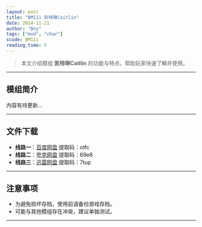 ```yaml
---
layout: post
title: "BM111 凯特琳Caitlin"
date: 2024-11-21
author: "Bny"
tags: ["mod", "char"]
scode: BM111
reading_time: 5
---
```


> 本文介绍模组 **凯特琳Caitlin** 的功能与特点，帮助玩家快速了解并使用。

---

## 模组简介

内容有待更新...

---


## 文件下载
- **线路一**：[百度网盘](https://pan.baidu.com/s/1zWxNI-AdBlJ9TPZ8XE138w?pwd=otfc)  提取码：otfc  
- **线路二**：[夸克网盘](https://pan.quark.cn/s/6d8c1d112647?pwd=69e8)  提取码：69e8  
- **线路三**：[迅雷网盘](https://pan.xunlei.com/s/VOCCbe7x2TGNUD5jUMa4uyr9A1?pwd=7tup)  提取码：7tup  

---

## 注意事项
- 为避免损坏存档，使用前请备份游戏存档。
- 可能与其他模组存在冲突，建议单独测试。

---

